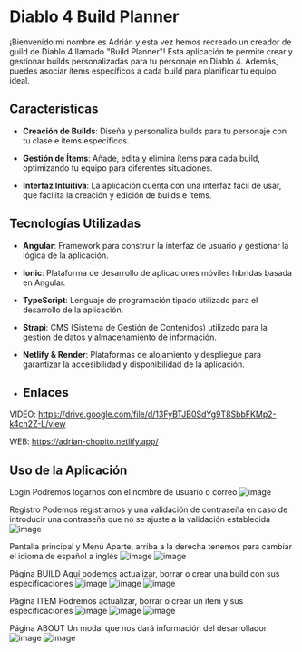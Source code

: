 # Diablo 4 Build Planner

¡Bienvenido mi nombre es Adrián y esta vez hemos recreado un creador de guild de Diablo 4 llamado "Build Planner"! Esta aplicación te permite crear y gestionar builds personalizadas para tu personaje en Diablo 4. Además, puedes asociar ítems específicos a cada build para planificar tu equipo ideal.

## Características

- **Creación de Builds**: Diseña y personaliza builds para tu personaje con tu clase e items específicos.
  
- **Gestión de Ítems**: Añade, edita y elimina ítems para cada build, optimizando tu equipo para diferentes situaciones.

- **Interfaz Intuitiva**: La aplicación cuenta con una interfaz fácil de usar, que facilita la creación y edición de builds e ítems.

## Tecnologías Utilizadas

- **Angular**: Framework para construir la interfaz de usuario y gestionar la lógica de la aplicación.

- **Ionic**: Plataforma de desarrollo de aplicaciones móviles híbridas basada en Angular.

- **TypeScript**: Lenguaje de programación tipado utilizado para el desarrollo de la aplicación.

- **Strapi**: CMS (Sistema de Gestión de Contenidos) utilizado para la gestión de datos y almacenamiento de información.

- **Netlify & Render**: Plataformas de alojamiento y despliegue para garantizar la accesibilidad y disponibilidad de la aplicación.

- ## Enlaces
VIDEO: https://drive.google.com/file/d/13FyBTJB0SdYg9T8SbbFKMp2-k4ch2Z-L/view

WEB: https://adrian-chopito.netlify.app/

## Uso de la Aplicación

Login
Podremos logarnos con el nombre de usuario o correo
![image](https://github.com/imchopi/TheBuilder/assets/92975232/05ce3590-4deb-42c0-9094-58de7b9e3a71)

Registro
Podemos registrarnos y una validación de contraseña en caso de introducir una contraseña que no se ajuste a la validación establecida
![image](https://github.com/imchopi/TheBuilder/assets/92975232/e7f6da75-1619-4c40-b235-7964892e446d)

Pantalla principal y Menú
Aparte, arriba a la derecha tenemos para cambiar el idioma de español a inglés
![image](https://github.com/imchopi/TheBuilder/assets/92975232/2412d198-d00c-4e6a-be36-0298e1b3fa56)
![image](https://github.com/imchopi/TheBuilder/assets/92975232/a4a1aee1-94f3-411f-aba2-69e30d3213c4)

Página BUILD
Aquí podemos actualizar, borrar o crear una build con sus especificaciones
![image](https://github.com/imchopi/TheBuilder/assets/92975232/daa9d8fb-ca69-4cc9-96b4-48a33c216d1a)
![image](https://github.com/imchopi/TheBuilder/assets/92975232/0483ed45-3309-4909-8405-056e339854bc)
![image](https://github.com/imchopi/TheBuilder/assets/92975232/991c86ec-3f03-4532-bb53-7b64d692c719)

Página ITEM
Podremos actualizar, borrar o crear un item y sus especificaciones
![image](https://github.com/imchopi/TheBuilder/assets/92975232/5a04c7e7-3880-45a9-a0b8-dcd29503ee8e)
![image](https://github.com/imchopi/TheBuilder/assets/92975232/228217f2-69b3-4c74-a141-0827a080a1e7)
![image](https://github.com/imchopi/TheBuilder/assets/92975232/7417b058-2302-4b2f-814d-6e0f3d1af35b)


Página ABOUT
Un modal que nos dará información del desarrollador
![image](https://github.com/imchopi/TheBuilder/assets/92975232/440ee1d8-e6cf-4e12-a588-f54edcbd8ea5)
![image](https://github.com/imchopi/TheBuilder/assets/92975232/1e53baa2-6dc9-4897-906b-a3452d067132)
